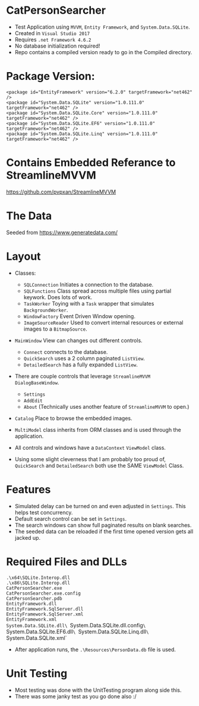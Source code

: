 # CatPersonSearcher
* Test Application using `MVVM`, `Entity Framework`, and `System.Data.SQLite`.
* Created in `Visual Studio 2017`
* Requires `.net Framework 4.6.2`
* No database initialization required!
* Repo contains a compiled version ready to go in the Compiled directory.

# Package Version:
`<package id="EntityFramework" version="6.2.0" targetFramework="net462" />`\
`<package id="System.Data.SQLite" version="1.0.111.0" targetFramework="net462" />`\
`<package id="System.Data.SQLite.Core" version="1.0.111.0" targetFramework="net462" />`\
`<package id="System.Data.SQLite.EF6" version="1.0.111.0" targetFramework="net462" />`\
`<package id="System.Data.SQLite.Linq" version="1.0.111.0" targetFramework="net462" />`

# Contains Embedded Referance to StreamlineMVVM
https://github.com/pvpxan/StreamlineMVVM

# The Data
Seeded from https://www.generatedata.com/

# Layout
* Classes:
  * `SQLConnection` Initiates a connection to the database.
  * `SQLFunctions` Class spread across multiple files using partial keywork. Does lots of work.
  * `TaskWorker` Toying with a `Task` wrapper that simulates `BackgroundWorker`.
  * `WindowFactory` Event Driven Window opening.
  * `ImageSourceReader` Used to convert internal resources or external images to a `BitmapSource`.

* `MainWindow` View can changes out different controls.
  * `Connect` connects to the database.
  * `QuickSearch` uses a 2 column paginated `ListView`.
  * `DetailedSearch` has a fully expanded `ListView`.

* There are couple controls that leverage `StreamlineMVVM` `DialogBaseWindow`.
  * `Settings`
  * `AddEdit`
  * `About` (Technically uses another feature of `StreamlineMVVM` to open.)

* `Catalog` Place to browse the embedded images.

* `MultiModel` class inherits from ORM classes and is used through the application.

* All controls and windows have a `DataContext` `ViewModel` class.

* Using some slight cleverness that I am probably too proud of, `QuickSearch` and `DetailedSearch` both use the SAME `ViewModel` Class.

# Features
* Simulated delay can be turned on and even adjusted in `Settings`. This helps test concurrency.
* Default search control can be set in `Settings`.
* The search windows can show full paginated results on blank searches.
* The seeded data can be reloaded if the first time opened version gets all jacked up.

# Required Files and DLLs
`.\x64\SQLite.Interop.dll`\
`.\x86\SQLite.Interop.dll`\
`CatPersonSearcher.exe`\
`CatPersonSearcher.exe.config`\
`CatPersonSearcher.pdb`\
`EntityFramework.dll`\
`EntityFramework.SqlServer.dll`\
`EntityFramework.SqlServer.xml`\
`EntityFramework.xml`\
`System.Data.SQLite.dll\
`System.Data.SQLite.dll.config`\
`System.Data.SQLite.EF6.dll`\
`System.Data.SQLite.Linq.dll`\
`System.Data.SQLite.xml`

* After application runs, the `.\Resources\PersonData.db` file is used.

# Unit Testing
* Most testing was done with the UnitTesting program along side this.
* There was some janky test as you go done also :/
